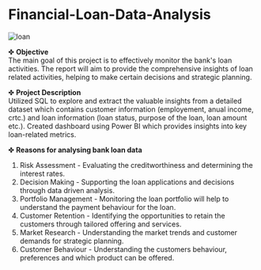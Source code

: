 # Financial-Loan-Data-Analysis

  ![loan](https://github.com/kul-tanvi19/Financial-Loan-Data-Analysis/assets/172184420/701ad371-5fbe-4e62-bcfc-cf3e717eb19b)



✤ **Objective**\
  The main goal of this project is to effectively monitor the bank's loan activities. The report will aim to provide the comprehensive insights of loan related activities, helping to make   certain decisions and strategic planning.

✤ **Project Description**\
  Utilized SQL to explore and extract the valuable insights from a detailed dataset which contains customer information (employement, anual income, crtc.) and loan information (loan status, purpose of the loan, loan amount etc.). Created dashboard using Power BI which provides insights into key loan-related metrics.

✤ **Reasons for analysing bank loan data**
  1. Risk Assessment - Evaluating the creditworthiness and determining the interest rates.
  2. Decision Making - Supporting the loan applications and decisions through data driven analysis.
  3. Portfolio Management - Monitoring the loan portfolio will help to understand the payment behaviour for the loan.
  4. Customer Retention - Identifying the opportunities to retain the customers through tailored offering and services.
  5. Market Research - Understanding the market trends and customer demands for strategic planning.
  6. Customer Behaviour - Understanding the customers behaviour, preferences and which product can be offered.
